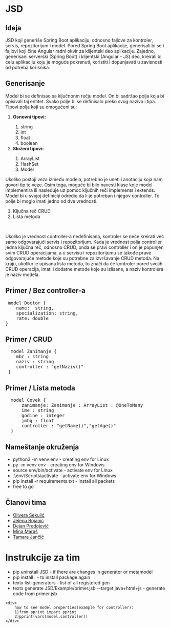 # JSD
<h2>Ideja</h2>
<p>JSD koji generiše Spring Boot aplikaciju, odnosno fajlove  za kontroler, servis, repozitorijum i model. Pored Spring Boot aplikacije, generisali bi se i fajlovi koji čine Angular radni okvir za klijentski deo aplikacije. Zajedno, generisani serverski (Spring Boot) i klijentski (Angular - JS) deo, kreirali bi celu aplikaciju koju je moguće pokrenuti, koristiti i dopunjavati u zavisnosti od potreba korisnika. </p>

<h2>Generisanje</h2>
<p>Model bi se definisao sa ključnonm rečju model. On bi sadržao polja koja bi opisivali taj entitet. Svako polje bi se definisalo preko svog naziva i tipa. Tipovi polja koji su omogućeni su: 
<ol>
	<li><b>Osnovni tipovi:</b></li>
		<ol>
			<li>string</li>
			<li>int</li>
			<li>float</li>
			<li>boolean</li>
		</ol>
	<li><b>Složeni tipovi:</b></li>
		<ol>
			<li>ArrayList</li>
			<li>HashSet</li>
			<li>Model</li>
		</ol>
</ol>
Ukoliko postoji veza između modela, potrebno je uneti i anotaciju koja nam govori tip te veze.
Osim toga, moguće bi bilo navesti klase koje model implementira ili nasleđuje uz pomoć ključnih reči implements i extends.
Model bi u svojoj definiciji odredio da li je potreban i njegov controller. To polje bi moglo imati jedno od dve vrednosti. <ol><li>Ključna reč CRUD</li><li>Lista metoda</li></ol></p>
<br/>
<p>Ukoliko je vrednost controller-a nedefinisana, kontroler se neće kreirati već samo odgovarajući servis i repozitorijum. Kada je vrednost polja controller jedna ključna reč, odnosno CRUD, onda se pravi controller i on je popunjen svim CRUD operacijama, a u servisu i repozitorijumu se takođe prave odgovarajuće metode koje su potrebne za izvršavanje CRUD metoda. Na kraju, ukoliko je upisana lista metoda, to znači da će kontroler pored svojih CRUD operacija, imati i dodatne metode koje su izlisane, a naziv kontrolera je naziv modela.</p>


<h2>Primer / Bez controller-a</h2>

<pre>
 model Doctor {
	name:  string,
	specialization: string,
  	rate: double
}
</pre>

<h2>Primer / CRUD</h2>

<pre>
  model Zanimanje {      
    mbr : string 
    naziv : string
    controller : "getNaziv()"
 }
</pre>

<h2>Primer / Lista metoda</h2>

<pre>
  model Covek {
      zanimanje: Zanimanje : ArrayList : @OneToMany
      ime : string 
      godine : integer
      jmbg : float
      controller : "getName()","getAge()"
  }
</pre>



<h2>Nameštanje okruženja</h2>
<div>
	<ul>
		<li> python3 -m venv env - creating env for Linux </li>
	 	<li> py -m venv env - creating env for Windows </li>
		<li> source env/bin/activate - activate env for Linux  </li>
		<li> .\env\Scripts\activate - activate env for Windows  </li>
		<li> pip install -r requirements.txt - install all packets </li>
		<li> free to go </li>
	</ul>
</div>


<h2>Članovi tima</h2>
<div>
	<ul>
		<li><a href="https://github.com/OljaSekulic"> Olivera Sekulić </a></li>
		<li><a href="https://github.com/jelena-bojanic"> Jelena Bojanić </a></li>
		<li><a href="https://github.com/DejanPredojevic"> Dejan Predojević </a></li>
		<li><a href="https://github.com/minamaras"> Mina Maraš </a></li>
		<li><a href="https://github.com/tjncc"> Tamara Jančić </a></li>
	</ul>
</div>


<h1>Instrukcije za tim</h1>
<div>
	<ul>
		<li> pip uninstall JSD - if there are changes in generator or metamodel </li>
	 	<li> pip install . - to install package again </li>
		<li>textx list-generators - list of all registered gen </li>
		<li>textx generate JSD/Example/primer.jsb --target java+html+js - generate code from primer.jsb </li>
	</ul>
	
	<div>	
		how to see model properties(example for controller):
		1)from pprint import pprint
		2)pprint(vars(model.controller))
	</div>
	
</div>
